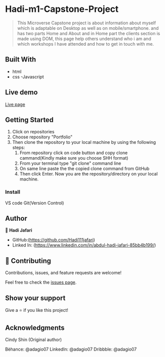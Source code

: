 # Hadi-m1-Capstone-Project
> This Microverse Capstone project is about information about myself which is adaptable on Desktop as well as on mobile/smartphone. and has two parts Home and About and in Home part the clients section is made using DOM, this page help others understand who i am and which workshops I have attended and how to get in touch with me. 


## Built With
- html
- css
-Javascript

## Live demo 
[Live page]()

## Getting Started

1. Click on repositories
2. Choose repository "Portfolio" 
3. Then clone the repository to your local machine by using the following steps:
     1. From repository click on code button and copy clone cammand(Kindly make sure you choose SHH format)
     2. From your terminal type "git clone" command line
     3. On same line paste the the copied clone command from GitHub
     4.  Then click Enter. Now you are the repository/directory on your local machine.
     

### Install
VS code
Git(Version Control)    

## Author

👤 **Hadi Jafari**

- GitHub:(https://github.com/Hadi111jafari)
- Linked In: (https://www.linkedin.com/in/abdul-hadi-jafari-85bb4b199/)

## 🤝 Contributing

Contributions, issues, and feature requests are welcome!

Feel free to check the [issues page]().


## Show your support

Give a ⭐️ if you like this project!

## Acknowledgments

Cindy Shin (Original author)

Bèhance: @adagio07
LinkedIn: @adagio07
Dribbble: @adagio07

